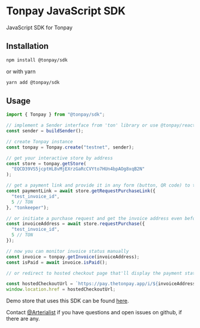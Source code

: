 # Tonpay JavaScript SDK

JavaScript SDK for Tonpay

## Installation

```bash
npm install @tonpay/sdk
```

or with yarn

```bash
yarn add @tonpay/sdk
```

## Usage

```ts
import { Tonpay } from "@tonpay/sdk";

// implement a Sender interface from 'ton' library or use @tonpay/react package for useSender() hook
const sender = buildSender();

// create Tonpay instance
const tonpay = Tonpay.create("testnet", sender);

// get your interactive store by address
const store = tonpay.getStore(
  "EQCD39VS5jcptHL8vMjEXrzGaRcCVYto7HUn4bpAOg8xqB2N"
);

// get a payment link and provide it in any form (button, QR code) to the customer
const paymentLink = await store.getRequestPurchaseLink({
  "test_invoice_id",
  5 // TON
}, "tonkeeper");

// or initiate a purchase request and get the invoice address even before it's created on-chain
const invoiceAddress = await store.requestPurchase({
  "test_invoice_id",
  5 // TON
});

// now you can monitor invoice status manually
const invoice = tonpay.getInvoice(invoiceAddress);
const isPaid = await invoice.isPaid();

// or redirect to hosted checkout page that'll display the payment statue automatically

const hostedCheckoutUrl = `https://pay.thetonpay.app/i/${invoiceAddress}`;
window.location.href = hostedCheckoutUrl;
```

Demo store that uses this SDK can be found [here](https://github.com/TheTonpay/Durger-King-2.0).

Contact [@Arterialist](https://t.me/arterialist) if you have questions and open issues on github, if there are any.
